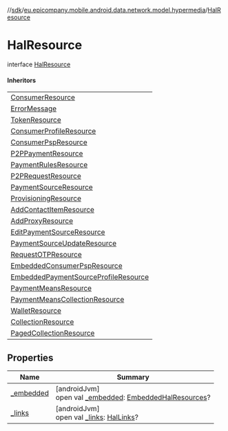 //[sdk](../../../index.md)/[eu.epicompany.mobile.android.data.network.model.hypermedia](../index.md)/[HalResource](index.md)

# HalResource

interface [HalResource](index.md)

#### Inheritors

| |
|---|
| [ConsumerResource](../../eu.epicompany.mobile.sdk.network.internal.retrofit/-consumer-resource/index.md) |
| [ErrorMessage](../../eu.epicompany.mobile.sdk.network.internal.retrofit.interceptors/-error-message/index.md) |
| [TokenResource](../../eu.epicompany.mobile.sdk.network.model/-token-resource/index.md) |
| [ConsumerProfileResource](../../eu.epicompany.mobile.sdk.network.model.consumer/-consumer-profile-resource/index.md) |
| [ConsumerPspResource](../../eu.epicompany.mobile.sdk.network.model.consumerpsp/-consumer-psp-resource/index.md) |
| [P2PPaymentResource](../../eu.epicompany.mobile.sdk.network.model.p2ppayment/-p2-p-payment-resource/index.md) |
| [PaymentRulesResource](../../eu.epicompany.mobile.sdk.network.model.p2ppayment/-payment-rules-resource/index.md) |
| [P2PRequestResource](../../eu.epicompany.mobile.sdk.network.model.p2ppayment/-p2-p-request-resource/index.md) |
| [PaymentSourceResource](../../eu.epicompany.mobile.sdk.network.model.provisioning/-payment-source-resource/index.md) |
| [ProvisioningResource](../../eu.epicompany.mobile.sdk.network.model.provisioning/-provisioning-resource/index.md) |
| [AddContactItemResource](../../eu.epicompany.mobile.sdk.network.model.proxy/-add-contact-item-resource/index.md) |
| [AddProxyResource](../../eu.epicompany.mobile.sdk.network.model.proxy/-add-proxy-resource/index.md) |
| [EditPaymentSourceResource](../../eu.epicompany.mobile.sdk.network.model.proxy/-edit-payment-source-resource/index.md) |
| [PaymentSourceUpdateResource](../../eu.epicompany.mobile.sdk.network.model.proxy/-payment-source-update-resource/index.md) |
| [RequestOTPResource](../../eu.epicompany.mobile.sdk.network.model.proxy/-request-o-t-p-resource/index.md) |
| [EmbeddedConsumerPspResource](../../eu.epicompany.mobile.sdk.network.model.wallet/-embedded-consumer-psp-resource/index.md) |
| [EmbeddedPaymentSourceProfileResource](../../eu.epicompany.mobile.sdk.network.model.wallet/-embedded-payment-source-profile-resource/index.md) |
| [PaymentMeansResource](../../eu.epicompany.mobile.sdk.network.model.wallet/-payment-means-resource/index.md) |
| [PaymentMeansCollectionResource](../../eu.epicompany.mobile.sdk.network.model.wallet/-payment-means-collection-resource/index.md) |
| [WalletResource](../../eu.epicompany.mobile.sdk.network.model.wallet/-wallet-resource/index.md) |
| [CollectionResource](../-collection-resource/index.md) |
| [PagedCollectionResource](../-paged-collection-resource/index.md) |

## Properties

| Name | Summary |
|---|---|
| [_embedded](_embedded.md) | [androidJvm]<br>open val [_embedded](_embedded.md): [EmbeddedHalResources](../-embedded-hal-resources/index.md)? |
| [_links](_links.md) | [androidJvm]<br>open val [_links](_links.md): [HalLinks](../-hal-links/index.md)? |

